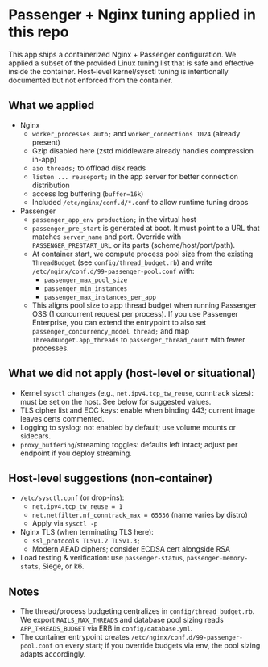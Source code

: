 # Passenger + Nginx tuning applied in this repo

This app ships a containerized Nginx + Passenger configuration. We applied a subset of the provided Linux tuning list that is safe and effective inside the container. Host-level kernel/sysctl tuning is intentionally documented but not enforced from the container.

## What we applied

- Nginx
    - `worker_processes auto;` and `worker_connections 1024` (already present)
    - Gzip disabled here (zstd middleware already handles compression in-app)
    - `aio threads;` to offload disk reads
    - `listen ... reuseport;` in the app server for better connection distribution
    - access log buffering (`buffer=16k`)
    - Included `/etc/nginx/conf.d/*.conf` to allow runtime tuning drops
- Passenger
    - `passenger_app_env production;` in the virtual host
    - `passenger_pre_start` is generated at boot. It must point to a URL that matches `server_name` and port. Override with `PASSENGER_PRESTART_URL` or its parts (scheme/host/port/path).
    - At container start, we compute process pool size from the existing `ThreadBudget` (see `config/thread_budget.rb`) and write `/etc/nginx/conf.d/99-passenger-pool.conf` with:
        - `passenger_max_pool_size`
        - `passenger_min_instances`
        - `passenger_max_instances_per_app`
    - This aligns pool size to app thread budget when running Passenger OSS (1 concurrent request per process). If you use Passenger Enterprise, you can extend the entrypoint to also set `passenger_concurrency_model thread;` and map `ThreadBudget.app_threads` to `passenger_thread_count` with fewer processes.

## What we did not apply (host-level or situational)

- Kernel `sysctl` changes (e.g., `net.ipv4.tcp_tw_reuse`, conntrack sizes): must be set on the host. See below for suggested values.
- TLS cipher list and ECC keys: enable when binding 443; current image leaves certs commented.
- Logging to syslog: not enabled by default; use volume mounts or sidecars.
- `proxy_buffering`/streaming toggles: defaults left intact; adjust per endpoint if you deploy streaming.

## Host-level suggestions (non-container)

- `/etc/sysctl.conf` (or drop-ins):
    - `net.ipv4.tcp_tw_reuse = 1`
    - `net.netfilter.nf_conntrack_max = 65536` (name varies by distro)
    - Apply via `sysctl -p`
- Nginx TLS (when terminating TLS here):
    - `ssl_protocols TLSv1.2 TLSv1.3;`
    - Modern AEAD ciphers; consider ECDSA cert alongside RSA
- Load testing & verification: use `passenger-status`, `passenger-memory-stats`, Siege, or k6.

## Notes

- The thread/process budgeting centralizes in `config/thread_budget.rb`. We export `RAILS_MAX_THREADS` and database pool sizing reads `APP_THREADS_BUDGET` via ERB in `config/database.yml`.
- The container entrypoint creates `/etc/nginx/conf.d/99-passenger-pool.conf` on every start; if you override budgets via env, the pool sizing adapts accordingly.
